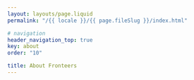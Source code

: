 ```yaml
---
layout: layouts/page.liquid
permalink: "/{{ locale }}/{{ page.fileSlug }}/index.html"

# navigation
header_navigation_top: true
key: about
order: "10"

title: About Fronteers
---
```

